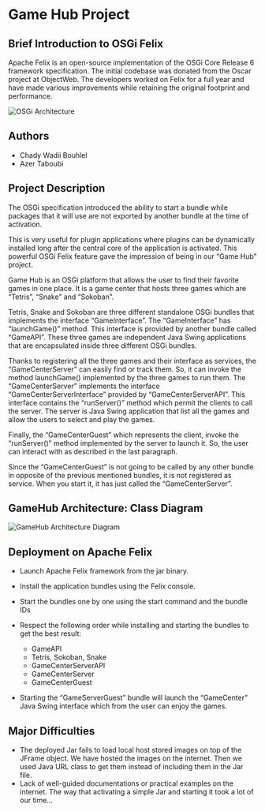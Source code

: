 # Game Hub Project
## Brief Introduction to OSGi Felix 
Apache Felix is an open-source implementation of the OSGi Core Release 6 framework specification. The initial codebase was donated from the Oscar project at ObjectWeb. The developers worked on Felix for a full year and have made various improvements while retaining the original footprint and performance.

![OSGi Architecture](https://i.postimg.cc/qMtnFFL2/Untitled.png)

## Authors

* Chady Wadii Bouhlel
* Azer Taboubi

## Project Description

The OSGi specification introduced the ability to start a bundle while packages that it will use are not exported by another bundle at the time of activation. 

This is very useful for plugin applications where plugins can be dynamically installed long after the central core of the application is activated. 
This powerful OSGi Felix feature gave the impression of being in our “Game Hub” project.  

Game Hub is an OSGi platform that allows the user to find their favorite games in one place. 
It is a game center that hosts three games which are “Tetris”, “Snake” and “Sokoban”. 

Tetris, Snake and Sokoban are three different standalone OSGi bundles that implements the interface “GameInterface”. The “GameInterface” has “launchGame()” method. This interface is provided by another bundle called “GameAPI”. These three games are independent Java Swing applications that are encapsulated inside three different OSGi bundles. 

Thanks to registering all the three games and their interface as services, the “GameCenterServer” can easily find or track them. So, it can invoke the method launchGame() implemented by the three games to run them. The “GameCenterServer” implements the interface “GameCenterServerInterface” provided by “GameCenterServerAPI”. This interface contains the “runServer()” method which permit the clients to call the server. The server is Java Swing application that list all the games and allow the users to select and play the games. 

Finally, the “GameCenterGuest” which represents the client, invoke the “runServer()” method implemented by the server to launch it. So, the user can interact with as described in the last paragraph. 

Since the “GameCenterGuest” is not going to be called by any other bundle in opposite of the previous mentioned bundles, it is not registered as service. When you start it, it has just called the “GameCenterServer”.

## GameHub Architecture: Class Diagram

![GameHub Architecture Diagram](https://i.ibb.co/vLTTK3F/Picture1.jpg)

## Deployment on Apache Felix

* Launch Apache Felix framework from the jar binary. 

* Install the application bundles using the Felix console. 

* Start the bundles one by one  using the start command and the bundle IDs  

* Respect the following order while installing and starting the bundles to get the best result: 
  * GameAPI 
  * Tetris, Sokoban, Snake 
  * GameCenterServerAPI 
  * GameCenterServer 
  * GameCenterGuest 
* Starting the “GameServerGuest” bundle will launch the “GameCenter” Java Swing interface which from the user can enjoy the games. 


## Major Difficulties

* The deployed Jar fails to load local host stored images on top of the JFrame object. We have hosted the images on the internet. Then we used Java URL class to get them instead of including them in the Jar file. 
* Lack of well-guided documentations or practical examples on the internet. The way that activating a simple Jar and starting it took a lot of our time… 

 

 

